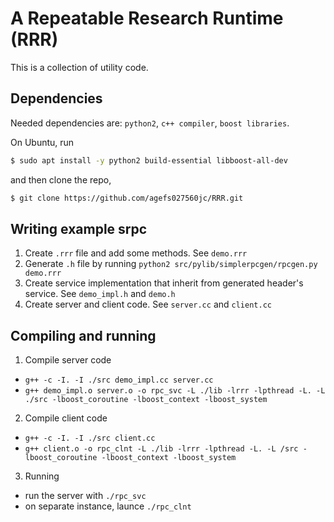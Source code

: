 # A Repeatable Research Runtime (RRR)

This is a collection of utility code.

## Dependencies

Needed dependencies are: ``python2``, ``c++ compiler``, ``boost libraries``.

On Ubuntu, run
```bash
$ sudo apt install -y python2 build-essential libboost-all-dev
```
and then clone the repo,
```bash
$ git clone https://github.com/agefs027560jc/RRR.git
```
## Writing example srpc

1. Create ``.rrr`` file and add some methods. See ``demo.rrr``
2. Generate ``.h`` file by running ``python2 src/pylib/simplerpcgen/rpcgen.py demo.rrr``
3. Create service implementation that inherit from generated header's service. See ``demo_impl.h`` and ``demo.h``
4. Create server and client code. See ``server.cc`` and ``client.cc``

## Compiling and running

1. Compile server code
  - ``g++ -c -I. -I ./src demo_impl.cc server.cc``
  - ``g++ demo_impl.o server.o -o rpc_svc -L ./lib -lrrr -lpthread -L. -L ./src -lboost_coroutine -lboost_context -lboost_system``
2. Compile client code
  - ``g++ -c -I. -I ./src client.cc``
  - ``g++ client.o -o rpc_clnt -L ./lib -lrrr -lpthread -L. -L /src -lboost_coroutine -lboost_context -lboost_system``
3. Running
  - run the server with ``./rpc_svc``
  - on separate instance, launce ``./rpc_clnt``

